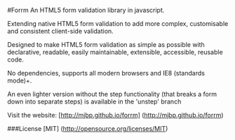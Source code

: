 #Forrm
An HTML5 form validation library in javascript.

Extending native HTML5 form validation to add more complex, customisable and consistent client-side validation.

Designed to make HTML5 form validation as simple as possible with declarative, readable, easily maintainable, extensible, accessible, reusable code.

No dependencies, supports all modern browsers and IE8 (standards mode)+.

An even lighter version without the step functionality (that breaks a form down into separate steps) is available in the 'unstep' branch


Visit the website: [http://mjbp.github.io/forrm] (http://mjbp.github.io/forrm)

###License
[MIT] (http://opensource.org/licenses/MIT)
